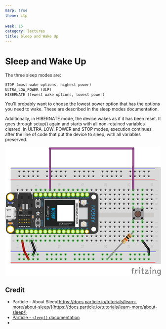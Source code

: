 ```yaml
---
marp: true
theme: itp

week: 15
category: lectures
title: Sleep and Wake Up
---
```


<!-- headingDivider: 2 -->

# Sleep and Wake Up

The three sleep modes are:

    STOP (most wake options, highest power)
    ULTRA_LOW_POWER (ULP)
    HIBERNATE (fewest wake options, lowest power)

You'll probably want to choose the lowest power option that has the options you need to wake. These are described in the sleep modes documentation.

Additionally, in HIBERNATE mode, the device wakes as if it has been reset. It goes through setup() again and starts with all non-retained variables cleared. In ULTRA_LOW_POWER and STOP modes, execution continues after the line of code that put the device to sleep, with all variables preserved.



![sleep_wake_button_bb](lecture_sleep.assets/sleep_wake_button_bb.png)

## Credit

* Particle - About Sleep[https://docs.particle.io/tutorials/learn-more/about-sleep/](https://docs.particle.io/tutorials/learn-more/about-sleep/)
* [Particle - `sleep()` documentation](https://docs.particle.io/cards/firmware/sleep-sleep/sleep-sleep/)
* 






























